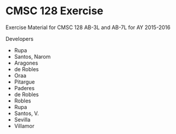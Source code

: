 # CMSC 128 Exercise

Exercise Material for CMSC 128 AB-3L and AB-7L for AY 2015-2016

Developers
* Rupa
* Santos, Narom
* Aragones
* de Robles
* Oraa
* Pitargue
* Paderes
* de Robles
* Robles
* Rupa
* Santos, V.
* Sevilla
* Villamor

